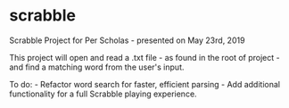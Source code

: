 # scrabble

Scrabble Project for Per Scholas - presented on May 23rd, 2019

This project will open and read a .txt file - as found in the root of project - and find a matching word from the user's input. 

To do:
	- Refactor word search for faster, efficient parsing
	- Add additional functionality for a full Scrabble playing experience.
	